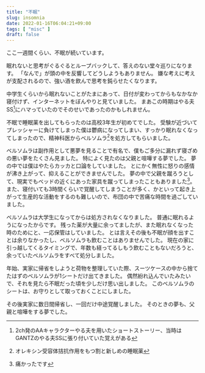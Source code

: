 ```yaml
---
title: "不眠"
slug: insomnia
date: 2022-01-16T06:04:21+09:00
tags: [ "misc" ]
draft: false
---
```


ここ一週間くらい、不眠が続いています。

眠れないと思考がぐるぐるとループバックして、答えのない堂々巡りになります。
「なんで」が頭の中を反響してどうしようもありません。
嫌な考えに考えが支配されるので、強い酒を飲んで思考を鈍らせたくなります。

中学生くらいから眠れないことがたまにあって、日付が変わってからもなかなか寝付けず、インターネットをぼんやりと見ていました。
まあこの時期はやる夫SS[^yaruo-ss]にハマっていたのでそのせいであったのかもしれません。

不眠で睡眠薬を出してもらったのは高校3年生が初めてでした。
受験が近づいてプレッシャーに負けてしまった僕は鬱病になってしまい、すっかり眠れなくなってしまったので、精神科医からベルソムラ[^suvorexant]を処方してもらいました。

ベルソムラは副作用として悪夢を見ることで有名で、僕もご多分に漏れず寝ざめの悪い夢をたくさん見ました。
特によく見たのは父親と喧嘩する夢でした。
夢の中では僕はやたらカッカと口論をしていました。
とにかく無性に怒りの感情が沸き上がって、抑えることができませんでした。
夢の中で父親を蹴ろうとして、現実でもベッドの近くにあった家具を蹴ってしまったこともありました[^itakatta]。
また、寝付いても3時間くらいで覚醒してしまうことが多く、かといって起き上がって生産的な活動をするのも難しいので、布団の中で苦痛な時間を過ごしていました。

ベルソムラは大学生になってからは処方されなくなりました。
普通に眠れるようになったからです。
残った薬が大量に余ってましたが、また眠れなくなった時のためにと、一応保管はしていました。
とは言えその後も不眠が顔を出すことは余りなかったし、ベルソムラも飲むことはありませんでした。
現在の家に引っ越してくるタイミングで、年数も経ってるしもう飲むこともないだろうと、余っていたベルソムラをすべて処分しました。

年始、実家に帰省をしようと荷物を整理していた際、スーツケースの中から捨てたはずのベルソムラが1シートだけ出てきました。
偶然紛れ込んでいたみたいで、それを見たら不眠だった頃を少しだけ思い出しました。
このベルソムラのシートは、お守りとして取っておくことにしました。

その後実家に数日間帰省し、一回だけ中途覚醒しました。
そのときの夢も、父親と喧嘩をする夢でした。

<!-- 注釈 -->
[^yaruo-ss]: 2ch発のAAキャラクターやる夫を用いたショートストーリー、当時はGANTZのやる夫SSに張り付いていた覚えがある
[^suvorexant]: オレキシン受容体拮抗作用をもつ割と新しめの睡眠薬
[^itakatta]: 痛かったです